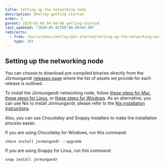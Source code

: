 ```yaml
---
title: Setting up the networking node
description: Shelley getting started
order: 3
parent: 2020-05-04_04-00-00_getting-started
last_updated: "2020-05-01T09:00:00+01:00"
redirects:
  - from: /en/cardano/shelley/get-started/setting-up-the-networking-node/
    type: 301
---
```

## Setting up the networking node

You can choose to download pre-compiled binaries directly from the Jörmungandr [releases page](https://github.com/input-output-hk/jormungandr/releases) where the list of assets we provide for each release is outlined.

To install the Jörmungandr networking node, follow [these steps for Mac](https://iohk.zendesk.com/hc/en-us/articles/360036898153), [these steps for Linux](https://iohk.zendesk.com/hc/en-us/articles/360039342934-How-to-install-Jormungandr-Networking-Linux-), or [these steps for Windows](https://iohk.zendesk.com/hc/en-us/articles/360036898353). As an alternative, you can use Nix to install Jörmungandr, please refer to the [Nix installation instructions](https://iohk.zendesk.com/hc/en-us/articles/360037059013-Nix-for-stakepool-oparators).

Also, you can use Chocolatey and Snappy installers to make the installation process easier.

If you are using Chocolatey for Windows, run this command:

```shell
choco install jormungandr --upgrade
```

If you are using Snappy for Linux, run this command:

```shell
snap install jormungandr
```
